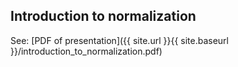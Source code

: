 ## Introduction to normalization

See: [PDF of presentation]({{ site.url }}{{ site.baseurl }}/introduction_to_normalization.pdf)
